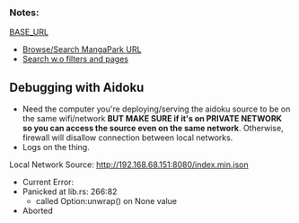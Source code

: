 ### Notes:
[BASE_URL](mangapark.com)
- [Browse/Search MangaPark URL](mangapark.com/search)
- [Search w.o filters and pages](mangapark.com/search?page=1)

## Debugging with Aidoku 
- Need the computer you're deploying/serving the aidoku source to be on the same wifi/network __BUT MAKE SURE if it's on PRIVATE NETWORK so you can access the source even on the same network__. Otherwise, firewall will disallow connection between local networks. 
- Logs on the thing.

Local Network Source: http://192.168.68.151:8080/index.min.json

- Current Error:
- Panicked at lib.rs: 266:82 
    * called Option:unwrap() on None value
- Aborted